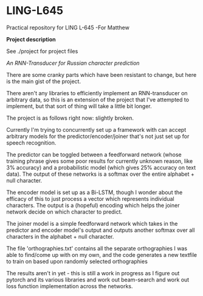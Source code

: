 # LING-L645
Practical repository for LING L-645
-For Matthew

**Project description**

See ./project for project files

*An RNN-Transducer for Russian character prediction*

There are some cranky parts which have been resistant to change, but here is
the main gist of the project.

There aren't any libraries to efficiently implement an RNN-transducer
on arbitrary data, so this is an extension of the project that I've attempted
to implement, but that sort of thing will take a little bit longer.

The project is as follows right now: slightly broken.

Currently I'm trying to concurrently set up a framework with can accept
arbitrary models for the predictor/encoder/joiner that's not just set up
for speech recognition.

The predictor can be toggled between a feedforward network (whose training
phrase gives some poor results for currently unknown reason, like 3%
accuracy) and a probabilistic model
(which gives 25% accuracy on text data). The output of these networks is a
softmax over the entire alphabet + null character.

The encoder model is set up as a Bi-LSTM, though I wonder about the efficacy
of this to just process a vector which represents individual characters. The
output is a (hopeful) encoding which helps the joiner network decide on which
character to predict.

The joiner model is a simple feedforward network which takes in the predictor
and encoder model's output and outputs another softmax over all characters in
the alphabet + null character.

The file 'orthographies.txt' contains all the separate orthographies I was able
to find/come up with on my own, and the code generates a new textfile to train
on based upon randomly selected orthographies

The results aren't in yet - this is still a work in progress as I figure out
pytorch and its various libraries and work out beam-search and work out loss
function implementation across the networks.
